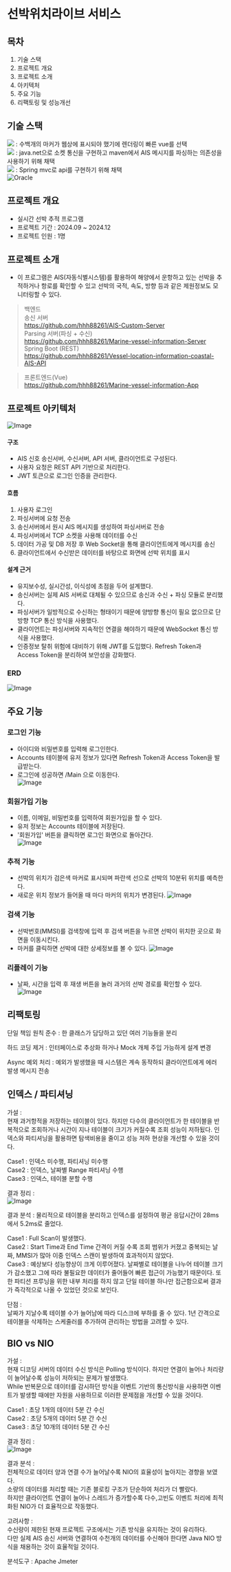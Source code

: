 # 선박위치라이브 서비스  

## 목차
1. 기술 스택    
2. 프로젝트 개요    
3. 프로젝트 소개  
4. 아키텍처   
5. 주요 기능   
6. 리팩토링 및 성능개선 

## 기술 스택
<img src="https://img.shields.io/badge/vue.js-41B883?style=for-the-badge&logo=vue.js&logoColor=white"> : 수백개의 마커가 웹상에 표시되야 했기에 렌더링이 빠른 vue를 선택  
<img src="https://img.shields.io/badge/java-007396?style=for-the-badge&logo=OpenJDK&logoColor=white"> : java.net으로 소켓 통신을 구현하고 maven에서 AIS 메시지를 파싱하는 의존성을 사용하기 위해 채택  
<img src="https://img.shields.io/badge/springboot-6DB33F?style=for-the-badge&logo=springboot&logoColor=white"> : Spring mvc로 api를 구현하기 위해 채택  
![Oracle](https://img.shields.io/badge/Oracle-F80000?style=for-the-badge&logo=oracle&logoColor=white) 

## 프로젝트 개요
- 실시간 선박 추적 프로그램
- 프로젝트 기간 : 2024.09 ~ 2024.12
- 프로젝트 인원 : 1명

## 프로젝트 소개
- 이 프로그램은 AIS(자동식별시스템)를 활용하여 해양에서 운항하고 있는 선박을 추적하거나 항로를 확인할 수 있고 선박의 국적, 속도, 방향 등과 같은 제원정보도 모니터링할 수 있다.

> 백엔드  
> 송신 서버    
https://github.com/hhh88261/AIS-Custom-Server  
> Parsing 서버(파싱 + 수신)      
https://github.com/hhh88261/Marine-vessel-information-Server  
> Spring Boot (REST)  
https://github.com/hhh88261/Vessel-location-information-coastal-AIS-API  

> 프론트엔드(Vue)     
https://github.com/hhh88261/Marine-vessel-information-App


## 프로젝트 아키텍처
![Image](https://github.com/user-attachments/assets/9a21127b-2a39-4f6c-b945-d9cda011596c)
#### 구조
- AIS 신호 송신서버, 수신서버, API 서버, 클라이언트로 구성된다.  
- 사용자 요청은 REST API 기반으로 처리한다.
- JWT 토큰으로 로그인 인증을 관리한다. 
  
#### 흐름
1. 사용자 로그인
2. 파싱서버에 요청 전송
3. 송신서버에서 원시 AIS 메시지를 생성하여 파싱서버로 전송  
4. 파싱서버에서 TCP 소켓을 사용해 데이터를 수신 
5. 데이터 가공 및 DB 저장 후 Web Socket을 통해 클라이언트에게 메시지를 송신  
6. 클라이언트에서 수신받은 데이터를 바탕으로 화면에 선박 위치를 표시

#### 설계 근거  
- 유지보수성, 실시간성, 이식성에 초점을 두어 설계했다.  
- 송신서버는 실제 AIS 서버로 대체될 수 있으므로 송신과 수신 + 파싱 모듈로 분리했다.    
- 파싱서버가 일방적으로 수신하는 형태이기 때문에 양방향 통신이 필요 없으므로 단방향 TCP 통신 방식을 사용했다.      
- 클라이언트는 파싱서버와 지속적인 연결을 해야하기 때문에 WebSocket 통신 방식을 사용했다.
- 인증정보 탈취 위험에 대비하기 위해 JWT를 도입했다. Refresh Token과 Access Token을 분리하여 보안성을 강화했다.


### ERD
![Image](https://github.com/user-attachments/assets/0eb312bf-c9cd-45cb-acd3-949be7af0a5a)

## 주요 기능

### 로그인 기능  
- 아이디와 비밀번호를 입력해 로그인한다.  
- Accounts 테이블에 유저 정보가 있다면 Refresh Token과 Access Token을 발급받는다.  
- 로그인에 성공하면 /Main 으로 이동한다.   
![Image](https://github.com/user-attachments/assets/d79a5ca1-fc32-4937-83b2-43c8aa646326)


### 회원가입 기능  
- 이름, 이메일, 비밀번호를 입력하여 회원가입을 할 수 있다.  
- 유저 정보는 Accounts 테이블에 저장된다.  
- '회원가입' 버튼을 클릭하면 로그인 화면으로 돌아간다.  
![Image](https://github.com/user-attachments/assets/49d80740-ea2c-4063-ae49-8d45cba005d1)

### 추적 기능
- 선박의 위치가 검은색 마커로 표시되며 파란색 선으로 선박의 10분뒤 위치를 예측한다.
- 새로운 위치 정보가 들어올 때 마다 마커의 위치가 변경된다.
![Image](https://github.com/user-attachments/assets/088d9dbf-1b16-4827-9f1d-6a69e13e3a95)

### 검색 기능
- 선박번호(MMSI)를 검색창에 입력 후 검색 버튼을 누르면 선박이 위치한 곳으로 화면을 이동시킨다.
- 마커를 클릭하면 선박에 대한 상세정보를 볼 수 있다.
![Image](https://github.com/user-attachments/assets/186752a2-506e-426f-8f8b-899772e7682d)

### 리플레이 기능
- 날짜, 시간을 입력 후 재생 버튼을 눌러 과거의 선박 경로를 확인할 수 있다.
![Image](https://github.com/user-attachments/assets/03120119-992e-4074-a9aa-b8ab4cfb21a1)


## 리팩토링

단일 책임 원칙 준수 : 한 클래스가 담당하고 있던 여러 기능들을 분리

하드 코딩 제거 : 인터페이스로 추상화 하거나 Mock 개체 주입 가능하게 설계 변경

Async 예외 처리 : 예외가 발생했을 때 시스템은 계속 동작하되 클라이언트에게 에러 발생 메시지 전송

## 인덱스 / 파티셔닝  
가설 :   
현재 과거항적을 저장하는 테이블이 있다. 
하지만 다수의 클라이언트가 한 테이블을 반복적으로 조회하거나 시간이 지나 테이블이 크기가 커질수록 조회 성능이 저하됬다. 인덱스와 파티셔닝을 활용하면 탐색비용을 줄이고 성능 저하 현상을 개선할 수 있을 것이다.

Case1 : 인덱스 미수행, 파티셔닝 미수행  
Case2 : 인덱스, 날짜별 Range 파티셔닝 수행  
Case3 : 인덱스, 테이블 분할 수행  

결과 정리 :  
![Image](https://github.com/user-attachments/assets/84413299-c0e2-485c-99bb-bd81a12ab1a8)

결과 분석 : 
물리적으로 테이블을 분리하고 인덱스를 설정하여 평균 응답시간이 28ms에서 5.2ms로 줄었다.

Case1 : Full Scan이 발생했다.  
Case2 : Start Time과 End Time 간격이 커질 수록 조회 범위가 커졌고 중복되는 날짜, MMSI가 많아 이중 인덱스 스캔이 발생하여 효과적이지 않았다.  
Case3 : 예상보다 성능향상이 크게 이루어졌다. 날짜별로 테이블을 나누어 테이블 크기가 감소했고 그에 따라 불필요한 데이터가 줄어들어 빠른 접근이 가능했기 때문이다. 또한 파티션 프루닝을 위한 내부 처리를 하지 않고 단일 테이블 하나만 접근함으로써 결과가 즉각적으로 나올 수 있었던 것으로 보인다.  

단점 :   
날짜가 지날수록 테이블 수가 늘어남에 따라 디스크에 부하를 줄 수 있다. 1년 간격으로 테이블을 삭제하는 스케줄러를 추가하여 관리하는 방법을 고려할 수 있다.


## BIO vs NIO
가설 :   
현재 디코딩 서버의 데이터 수신 방식은 Polling 방식이다. 
하지만 연결이 늘어나 처리량이 늘어날수록 성능이 저하되는 문제가 발생했다.    
While 반복문으로 데이터를 감시하던 방식을 이벤트 기반의 통신방식을 사용하면 이벤트가 발생할 때에만 자원을 사용하므로 이러한 문제점을 개선할 수 있을 것이다.  

Case1 : 초당 1개의 데이터 5분 간 수신  
Case2 : 초당 5개의 데이터 5분 간 수신  
Case3 : 초당 10개의 데이터 5분 간 수신    

결과 정리 :   
![Image](https://github.com/user-attachments/assets/f44090e4-1ed3-40df-883d-038eeb567284)  

결과 분석 :   
전체적으로 데이터 양과 연결 수가 늘어날수록 NIO의 효율성이 높아지는 경향을 보였다.  
소량의 데이터를 처리할 때는 기존 블로킹 구조가 단순하여 처리가 더 빨랐다.   
하지만 클라이언트 연결이 늘어나 스레드가 증가할수록 다수,고빈도 이벤트 처리에 최적화된 NIO가 더 효율적으로 작동했다.    

고려사항 :  
수신량이 제한된 현재 프로젝트 구조에서는 기존 방식을 유지하는 것이 유리하다.    
다만 실제 AIS 송신 서버와 연결하여 수천개의 데이터를 수신해야 한다면 Java NIO 방식을 채용하는 것이 효율적일 것이다.  

분석도구 : Apache Jmeter    



